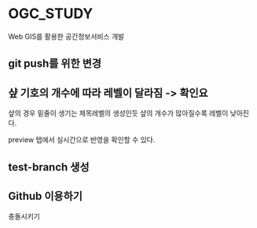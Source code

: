 # OGC_STUDY
Web GIS를 활용한 공간정보서비스 개발

## git push를 위한 변경

## 샾 기호의 개수에 따라 레벨이 달라짐  -> 확인요

샾의 경우 밑줄이 생기는 제목레벨의 생성인듯 샾의 개수가 많아질수록 레벨이 낮아진다. 

preview 탭에서 실시간으로 반영을 확인할 수 있다.

## test-branch 생성

## Github 이용하기 

충돌시키기
